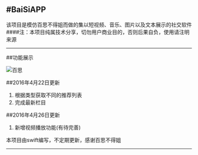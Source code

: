#BaiSiAPP
---
该项目是模仿百思不得姐而做的集以短视频、音乐、图片以及文本展示的社交软件
####注：本项目纯属技术分享，切勿用户商业目的，否则后果自负，使用请注明来源

---

##功能展示 

![百思](https://github.com/ashen-zhao/baisiapp/blob/master/screenshots/164201714.gif)  

##2016年4月22日更新
1. 根据类型获取不同的推荐列表
2. 完成最新栏目
 
##2016年4月26日更新
1. 新增视频播放功能(有待完善)

本项目由swift编写，不定期更新，感谢百思不得姐

---